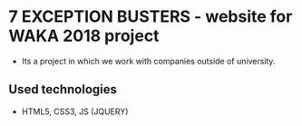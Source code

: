 # 7 EXCEPTION BUSTERS - website for WAKA 2018 project

- Its a project in which we work with companies outside of university.

Used technologies
------
- HTML5, CSS3, JS (JQUERY)
